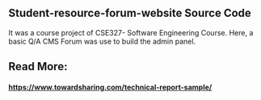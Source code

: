 ## Student-resource-forum-website Source Code
It was a course project of CSE327- Software Engineering Course. Here, a basic Q/A CMS Forum was use to build the admin panel. 



## Read More:
#### https://www.towardsharing.com/technical-report-sample/


